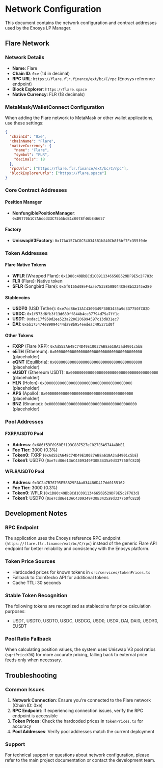 # Network Configuration

This document contains the network configuration and contract addresses used by the Enosys LP Manager.

## Flare Network

### Network Details
- **Name**: Flare
- **Chain ID**: `0xe` (14 in decimal)
- **RPC URL**: `https://flare.flr.finance/ext/bc/C/rpc` (Enosys reference endpoint)
- **Block Explorer**: `https://flare.space`
- **Native Currency**: FLR (18 decimals)

### MetaMask/WalletConnect Configuration

When adding the Flare network to MetaMask or other wallet applications, use these settings:

```json
{
  "chainId": "0xe",
  "chainName": "Flare",
  "nativeCurrency": {
    "name": "Flare",
    "symbol": "FLR",
    "decimals": 18
  },
  "rpcUrls": ["https://flare.flr.finance/ext/bc/C/rpc"],
  "blockExplorerUrls": ["https://flare.space"]
}
```

### Core Contract Addresses

#### Position Manager
- **NonfungiblePositionManager**: `0xD9770b1C7A6ccd33C75b5bcB1c0078f46bE46657`

#### Factory
- **UniswapV3Factory**: `0x17AA157AC8C54034381b840Cb8f6bf7Fc355f0de`

### Token Addresses

#### Flare Native Tokens
- **WFLR** (Wrapped Flare): `0x1D80c49BbBCd1C0911346656B529DF9E5c2F783d`
- **FLR** (Flare): Native token
- **SFLR** (Songbird Flare): `0x5f0155d08eF4aae75358508044C8e8b12345e280`

#### Stablecoins
- **USD₮0** (USD Tether): `0xe7cd86e13AC4309349F30B3435a9d337750fC82D`
- **USDC**: `0x1f573d6fb3f13d689ff844b4ce37794d79a7ff1c`
- **USDT**: `0xdac17f958d2ee523a2206206994597c13d831ec7`
- **DAI**: `0x6b175474e89094c44da98b954eedeac495271d0f`

#### Other Tokens
- **FXRP** (Flare XRP): `0xAd552A648C74D49E10027AB8a618A3ad4901c5bE`
- **eETH** (Ethereum): `0x0000000000000000000000000000000000000000` (placeholder)
- **eQNT** (Equilibria): `0x0000000000000000000000000000000000000000` (placeholder)
- **eUSDT** (Ethereum USDT): `0x0000000000000000000000000000000000000000` (placeholder)
- **HLN** (Holon): `0x0000000000000000000000000000000000000000` (placeholder)
- **APS** (Apollo): `0x0000000000000000000000000000000000000000` (placeholder)
- **BNZ** (Binance): `0x0000000000000000000000000000000000000000` (placeholder)

### Pool Addresses

#### FXRP/USD₮0 Pool
- **Address**: `0x686f53F0950Ef193C887527eC027E6A574A4DbE1`
- **Fee Tier**: 3000 (0.3%)
- **Token0**: FXRP (`0xAd552A648C74D49E10027AB8a618A3ad4901c5bE`)
- **Token1**: USD₮0 (`0xe7cd86e13AC4309349F30B3435a9d337750fC82D`)

#### WFLR/USD₮0 Pool
- **Address**: `0x3C2a7B76795E58829FAAa034486D417dd0155162`
- **Fee Tier**: 3000 (0.3%)
- **Token0**: WFLR (`0x1D80c49BbBCd1C0911346656B529DF9E5c2F783d`)
- **Token1**: USD₮0 (`0xe7cd86e13AC4309349F30B3435a9d337750fC82D`)

## Development Notes

### RPC Endpoint
The application uses the Enosys reference RPC endpoint (`https://flare.flr.finance/ext/bc/C/rpc`) instead of the generic Flare API endpoint for better reliability and consistency with the Enosys platform.

### Token Price Sources
- Hardcoded prices for known tokens in `src/services/tokenPrices.ts`
- Fallback to CoinGecko API for additional tokens
- Cache TTL: 30 seconds

### Stable Token Recognition
The following tokens are recognized as stablecoins for price calculation purposes:
- USDT, USDT0, USDTO, USDC, USDCG, USD0, USDX, DAI, DAI0, USD₮0, EUSDT

### Pool Ratio Fallback
When calculating position values, the system uses Uniswap V3 pool ratios (`sqrtPriceX96`) for more accurate pricing, falling back to external price feeds only when necessary.

## Troubleshooting

### Common Issues
1. **Network Connection**: Ensure you're connected to the Flare network (Chain ID: 0xe)
2. **RPC Endpoint**: If experiencing connection issues, verify the RPC endpoint is accessible
3. **Token Prices**: Check the hardcoded prices in `tokenPrices.ts` for accuracy
4. **Pool Addresses**: Verify pool addresses match the current deployment

### Support
For technical support or questions about network configuration, please refer to the main project documentation or contact the development team.
